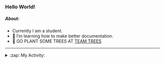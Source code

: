 ### Hello World!

##### About:
- Currently I am a student.
- 🌱 I’m learning how to make better documentation.
- 🌱 GO PLANT SOME TREES AT [TEAM TREES](https://teamtrees.org/)

---
<details>
  <summary>:zap: My Activity:</summary>
  
<!--START_SECTION:waka-->
![Code Time](http://img.shields.io/badge/Code%20Time-1%2C025%20hrs%2025%20mins-blue)

**I'm a Night 🦉** 

```text
🌞 Morning    106 commits    ███░░░░░░░░░░░░░░░░░░░░░░   12.99% 
🌆 Daytime    206 commits    ██████░░░░░░░░░░░░░░░░░░░   25.25% 
🌃 Evening    238 commits    ███████░░░░░░░░░░░░░░░░░░   29.17% 
🌙 Night      266 commits    ████████░░░░░░░░░░░░░░░░░   32.6%

```
📅 **I'm Most Productive on Tuesday** 

```text
Monday       120 commits    ███░░░░░░░░░░░░░░░░░░░░░░   14.71% 
Tuesday      137 commits    ████░░░░░░░░░░░░░░░░░░░░░   16.79% 
Wednesday    121 commits    ███░░░░░░░░░░░░░░░░░░░░░░   14.83% 
Thursday     125 commits    ███░░░░░░░░░░░░░░░░░░░░░░   15.32% 
Friday       106 commits    ███░░░░░░░░░░░░░░░░░░░░░░   12.99% 
Saturday     90 commits     ██░░░░░░░░░░░░░░░░░░░░░░░   11.03% 
Sunday       117 commits    ███░░░░░░░░░░░░░░░░░░░░░░   14.34%

```


📊 **This Week I Spent My Time On** 

```text
🔥 Editors: 
VS Code                  11 hrs 1 min        █████████████████████████   100.0%

🐱‍💻 Projects: 
TearDrops                3 hrs 52 mins       ████████░░░░░░░░░░░░░░░░░   35.14% 
TEA-onboarding-bot       1 hr 57 mins        ████░░░░░░░░░░░░░░░░░░░░░   17.78% 
CSF22                    1 hr 45 mins        ████░░░░░░░░░░░░░░░░░░░░░   15.93% 
my-homepage              1 hr 22 mins        ███░░░░░░░░░░░░░░░░░░░░░░   12.55% 
skillgraff               56 mins             ██░░░░░░░░░░░░░░░░░░░░░░░   8.56%

```


 Last Updated on 03/02/2023 17:03:56 UTC
<!--END_SECTION:waka-->
</details>
